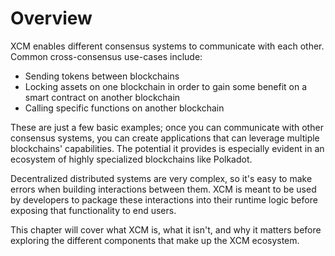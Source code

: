 # Overview

XCM enables different consensus systems to communicate with each other. Common cross-consensus
use-cases include:

- Sending tokens between blockchains
- Locking assets on one blockchain in order to gain some benefit on a smart contract on another
  blockchain
- Calling specific functions on another blockchain

These are just a few basic examples; once you can communicate with other consensus systems, you can
create applications that can leverage multiple blockchains' capabilities. The potential it provides
is especially evident in an ecosystem of highly specialized blockchains like Polkadot.

Decentralized distributed systems are very complex, so it's easy to make errors when building
interactions between them. XCM is meant to be used by developers to package these interactions into
their runtime logic before exposing that functionality to end users.

This chapter will cover what XCM is, what it isn't, and why it matters before exploring the
different components that make up the XCM ecosystem.
